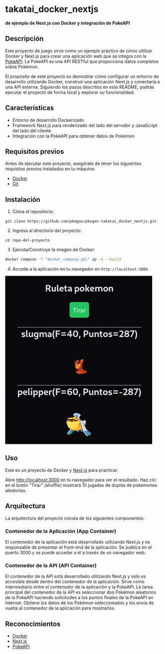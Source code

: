 # takatai_docker_nextjs

**de ejemplo de Next.js con Docker y integración de PokeAPI**

## Descripción

Este proyecto de juego sirve como un ejemplo práctico de cómo utilizar Docker y Next.js para crear una aplicación web que se integra con la [PokeAPI](https://pokeapi.co/docs/v2). La PokeAPI es una API RESTful que proporciona datos completos sobre Pokémon.

El propósito de este proyecto es demostrar cómo configurar un entorno de desarrollo utilizando Docker, construir una aplicación Next.js y conectarla a una API externa. Siguiendo los pasos descritos en este README, podrás ejecutar el proyecto de forma local y explorar su funcionalidad.

## Características

- Entorno de desarrollo Dockerizado
- Framework Next.js para renderizado del lado del servidor y JavaScript del lado del cliente
- Integración con la PokeAPI para obtener datos de Pokémon

## Requisitos previos

Antes de ejecutar este proyecto, asegúrate de tener los siguientes requisitos previos instalados en tu máquina:

- [Docker](https://www.docker.com/get-started)
- [Git](https://git-scm.com/downloads)

## Instalación

1. Clona el repositorio:

```shell
git clone https://github.com/pkogan/pkogan-takatai_docker_nextjs.git
```

2. Ingresa al directorio del proyecto:

```shell
cd repo-del-proyecto
```

3. Ejecuta/Construye la imagen de Docker:

```bash
docker compose -f "docker_compose.yml" up -d --build

```

4. Accede a la aplicación en tu navegador en `http://localhost:3000`.

![imagen aplicación](https://raw.githubusercontent.com/pkogan/pkogan-takatai_docker_nextjs/main/assets/takatai.png)

## Uso

Este es un proyecto de Docker y [Next.js](https://nextjs.org/) para practicar.

Abre [http://localhost:3000](http://localhost:3000) en tu navegador para ver el resultado. Haz clic en el botón "Tirar" (shuffle) mostrará 10 jugadas de duplas de pokemones aleatorias.

## Arquitectura

La arquitectura del proyecto consta de los siguientes componentes:

### Contenedor de la Aplicación (App Container)

El contenedor de la aplicación está desarrollado utilizando Next.js y es responsable de presentar el front-end de la aplicación. Se publica en el puerto 3000 y se puede acceder a él a través de un navegador web.

### Contenedor de la API (API Container)

El contenedor de la API está desarrollado utilizando Next.js y solo es accesible desde dentro del contenedor de la aplicación. Sirve como intermediario entre el contenedor de la aplicación y la PokeAPI. La tarea principal del contenedor de la API es seleccionar dos Pokémon aleatorios de la PokeAPI haciendo solicitudes a los puntos finales de la PokeAPI en Internet. Obtiene los datos de los Pokémon seleccionados y los envía de vuelta al contenedor de la aplicación para mostrarlos.

## Reconocimientos

- [Docker](https://www.docker.com/)
- [Next.js](https://nextjs.org/)
- [PokeAPI](https://pokeapi.co/docs/v2)